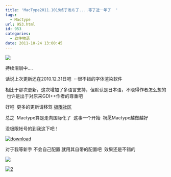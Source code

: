 ```yaml
---
title: 'MacType2011.1019终于发布了....等了近一年了  '
tags:
  - Mactype
url: 953.html
id: 953
categories:
  - 软件物语
date: 2011-10-24 13:00:45
---
```


[![](http://www.tu265.com/di-4WOA.png)](http://www.tu265.com/di-4WOA.png)

持续泪崩中....

话说上次更新还在2010.12.31日吧  ···很不错的字体渲染软件

相比于那次更新，这次增加了多语言支持，但默认是日本语，不晓得作者怎么想的  也许是出于对原来GDI++作者的尊重吧

好吧  更多的更新请移驾 [极限社区](http://bbs.themex.net/showthread.php?t=16881682)

总之  Mactype算是走向国际化了  这事一个开始  祝愿Mactype越做越好

没极限帐号的到我这下吧！

[![](http://ccc5.cc/wp-content/uploads/2011/10/download.jpg "download")](http://dl.dbank.com/c0sspmclhj)

对于我等新手 不会自己配置 就用其自带的配置吧  效果还是不错的

[![](http://ccc5.cc/wp-content/uploads/2011/10/110-260x300.jpg)](http://ccc5.cc/wp-content/uploads/2011/10/110.jpg)

[![](http://ccc5.cc/wp-content/uploads/2011/10/21-283x300.jpg "2")](http://ccc5.cc/wp-content/uploads/2011/10/21.jpg)